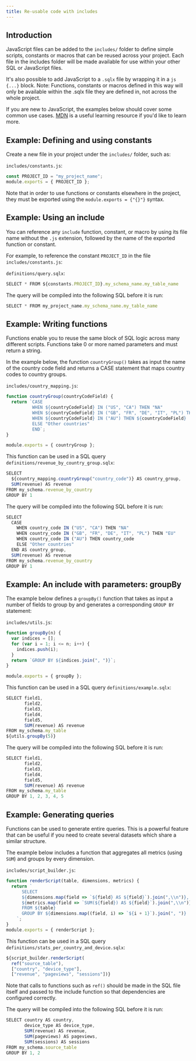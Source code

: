 ```yaml
---
title: Re-usable code with includes
---
```


## Introduction

JavaScript files can be added to the `includes/` folder to define simple scripts, constants or macros that can be reused across your project.
Each file in the includes folder will be made available for use within your other SQL or JavaScript files.

It's also possible to add JavaScript to a `.sqlx` file by wrapping it in a `js {...}` block.
Note: Functions, constants or macros defined in this way will only be available within the .sqlx file they are defined in, not across the whole project.

If you are new to JavaScript, the examples below should cover some common use cases.
<a target="_blank" rel="noopener" href="https://developer.mozilla.org/en-US/docs/Web/JavaScript/A_re-introduction_to_JavaScript">MDN</a> is a useful learning resource if you'd like to learn more.

## Example: Defining and using constants

Create a new file in your project under the `includes/` folder, such as:

`includes/constants.js`:

```js
const PROJECT_ID = "my_project_name";
module.exports = { PROJECT_ID };
```

<div className="bp3-callout bp3-icon-info-sign bp3-intent-warning" markdown="1">
  Note that in order to use functions or constants elsewhere in the project, they must be exported
  using the <code>module.exports = {"{}"}</code> syntax.
</div>

## Example: Using an include

You can reference any `include` function, constant, or macro by using its file name without the `.js` extension, followed by the name of the exported function or constant.

For example, to reference the constant `PROJECT_ID` in the file `includes/constants.js`:

`definitions/query.sqlx`:

```js
SELECT * FROM ${constants.PROJECT_ID}.my_schema_name.my_table_name
```

The query will be compiled into the following SQL before it is run:

```js
SELECT * FROM my_project_name.my_schema_name.my_table_name
```

## Example: Writing functions

Functions enable you to reuse the same block of SQL logic across many different scripts. Functions take 0 or more named parameters and must return a string.

In the example below, the function `countryGroup()` takes as input the name of the country code field and returns a CASE statement that maps country codes to country groups.

`includes/country_mapping.js`:

```js
function countryGroup(countryCodeField) {
  return `CASE
          WHEN ${countryCodeField} IN ("US", "CA") THEN "NA"
          WHEN ${countryCodeField} IN ("GB", "FR", "DE", "IT", "PL") THEN "EU"
          WHEN ${countryCodeField} IN ("AU") THEN ${countryCodeField}
          ELSE "Other countries"
          END`;
}

module.exports = { countryGroup };
```

This function can be used in a SQL query `definitions/revenue_by_country_group.sqlx`:

```js
SELECT
  ${country_mapping.countryGroup("country_code")} AS country_group,
  SUM(revenue) AS revenue
FROM my_schema.revenue_by_country
GROUP BY 1

```

The query will be compiled into the following SQL before it is run:

```js
SELECT
  CASE
    WHEN country_code IN ("US", "CA") THEN "NA"
    WHEN country_code IN ("GB", "FR", "DE", "IT", "PL") THEN "EU"
    WHEN country_code IN ("AU") THEN country_code
    ELSE "Other countries"
  END AS country_group,
  SUM(revenue) AS revenue
FROM my_schema.revenue_by_country
GROUP BY 1
```

## Example: An include with parameters: groupBy

The example below defines a `groupBy()` function that takes as input a number of fields to group by and generates a corresponding `GROUP BY` statement:

`includes/utils.js`:

```js
function groupBy(n) {
  var indices = [];
  for (var i = 1; i <= n; i++) {
    indices.push(i);
  }
  return `GROUP BY ${indices.join(", ")}`;
}

module.exports = { groupBy };
```

This function can be used in a SQL query `definitions/example.sqlx`:

```js
SELECT field1,
       field2,
       field3,
       field4,
       field5,
       SUM(revenue) AS revenue
FROM my_schema.my_table
${utils.groupBy(5)}
```

The query will be compiled into the following SQL before it is run:

```js
SELECT field1,
       field2,
       field3,
       field4,
       field5,
       SUM(revenue) AS revenue
FROM my_schema.my_table
GROUP BY 1, 2, 3, 4, 5
```

## Example: Generating queries

Functions can be used to generate entire queries. This is a powerful feature that can be useful if you need to create several datasets which share a similar structure.

The example below includes a function that aggregates all metrics (using `SUM`) and groups by every dimension.

`includes/script_builder.js`:

```js
function renderScript(table, dimensions, metrics) {
  return `
      SELECT
      ${dimensions.map(field => `${field} AS ${field}`).join(",\\n")},
      ${metrics.map(field => `SUM(${field}) AS ${field}`).join(",\\n")}
      FROM ${table}
      GROUP BY ${dimensions.map((field, i) => `${i + 1}`).join(", ")}
    `;
}
module.exports = { renderScript };
```

This function can be used in a SQL query `definitions/stats_per_country_and_device.sqlx`:

```js
${script_builder.renderScript(
  ref("source_table"),
  ["country", "device_type"],
  ["revenue", "pageviews", "sessions"])}

```

Note that calls to functions such as `ref()` should be made in the SQL file itself and passed to the include function so that dependencies are configured correctly.

The query will be compiled into the following SQL before it is run:

```js
SELECT country AS country,
       device_type AS device_type,
       SUM(revenue) AS revenue,
       SUM(pageviews) AS pageviews,
       SUM(sessions) AS sessions
FROM my_schema.source_table
GROUP BY 1, 2
```
